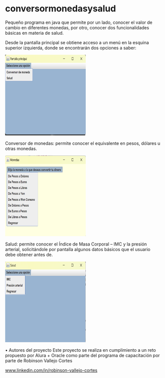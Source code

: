 # conversormonedasysalud
Pequeño programa en java que permite por un lado, conocer el valor de cambio en diferentes monedas, por otro, conocer dos funcionalidades básicas en materia de salud.

Desde la pantalla principal se obtiene acceso a un menú en la esquina superior izquierda, donde se encontrarán dos opciones a saber:

<img src="https://github.com/RobinsonVallejoCortes/conversormonedasysalud/blob/745c8f8a58e23e2bca020770d6548d1805773c16/Imagen1.png" alt="imagen 1" height="260" width="260">

Conversor de monedas: permite conocer el equivalente en pesos, dólares u otras monedas.

<img src="https://github.com/RobinsonVallejoCortes/conversormonedasysalud/blob/745c8f8a58e23e2bca020770d6548d1805773c16/Imagen2.png" alt="imagen 2" height="260" width="260">

Salud: permite conocer el Índice de Masa Corporal – IMC y la presión arterial, solicitándole por pantalla algunos datos básicos que el usuario debe obtener antes de.

<img src="https://github.com/RobinsonVallejoCortes/conversormonedasysalud/blob/745c8f8a58e23e2bca020770d6548d1805773c16/Imagen3.png" alt="imagen 3" height="260" width="260">
 
•	Autores del proyecto
Este proyecto se realiza en cumplimiento a un reto propuesto por Alura + Oracle como parte del programa de capacitación por parte de Robinson Vallejo Cortes

www.linkedin.com/in/robinson-vallejo-cortes


